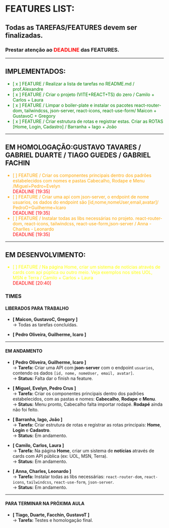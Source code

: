 # FEATURES LIST:

## Todas as TAREFAS/FEATURES devem ser finalizadas.
### Prestar atenção ao <span style="color:red">DEADLINE</span> das FEATURES. 

---
## IMPLEMENTADOS:
<ul style="color:green">
<li>[ x ] FEATURE / Realizar a lista de tarefas no README.md / prof.Alexandre </li>
<li>[ x ] FEATURE / Criar o projeto (VITE+REACT+TS) do zero / Camilo + Carlos + Laura</li>
<li>[ x ] FEATURE / Limpar o boiler-plate e instalar os pacotes react-router-dom, tailwindcss, json-server, react-icons, react-use-form/ Maicon + GustavoC + Gregory  </li>
<li>[ x ] FEATURE / Criar estrutura de rotas e registrar estas. Criar as ROTAS [Home, Login, Cadastro] / Barranha + Iago + João </li> 
</ul>

---
## EM HOMOLOGAÇÃO:GUSTAVO TAVARES / GABRIEL DUARTE / TIAGO GUEDES / GABRIEL FACHIN
<ul style="color:orange">
<li>[   ] FEATURE / Criar os componentes principais dentro dos padrões estabelecidos com nomes e pastas Cabecalho, Rodape e Menu /Miguel+Pedro+Evelyn </li><span style="color:red">DEADLINE [19:35]</span>
<li>[   ] FEATURE / Criar uma api com json-server, o endpoint de nome usuarios, os dados do endpoint são [id,nome,nomeUser,email,avatar]/ PedroO+Guilherme+Icaro</li><span style="color:red">DEADLINE [19:35]</span>
<li>[   ] FEATURE / Instalar todas as libs necessárias no projeto. react-router-dom, react-icons, tailwindcss, react-use-form,json-server / Anna - Charlles - Leonardo</li><span style="color:red">DEADLINE [19:35]</span>
</ul>
</ul>

---
## EM DESENVOLVIMENTO:
<ul style="color:yellow">

<li>[   ] FEATURE / Na página Home, criar um sistema de notícias através de cards com api púplica ou outro meio. Veja exemplos nos sites UOL, MSN e Terra / Camilo + Carlos + Laura</li><span style="color:red">DEADLINE [20:40]</span>

</ul>



###  **TIMES**

####  **LIBERADOS PARA TRABALHO**
- **[ Maicon, GustavoC, Gregory ]**  
  &rarr; Todas as tarefas concluídas.  

- **[ Pedro Oliveira, Guilherme, Icaro ]**  

---

####  **EM ANDAMENTO**
- **[ Pedro Oliveira, Guilherme, Icaro ]**  
  &rarr; **Tarefa:** Criar uma API com **json-server** com o endpoint `usuarios`, contendo os dados `[id, nome, nomeUser, email, avatar]`.  
  &rarr; **Status:** Falta dar o finish na feature.  

- **[ Miguel, Evelyn, Pedro Crus ]**  
  &rarr; **Tarefa:** Criar os componentes principais dentro dos padrões estabelecidos, com as pastas e nomes: **Cabecalho**, **Rodape** e **Menu**.  
  &rarr; **Status:** Menu pronto, Cabecalho falta importar rodapé. **Rodapé** ainda não foi feito.  

- **[ Barranha, Iago, João ]**  
  &rarr; **Tarefa:** Criar estrutura de rotas e registrar as rotas principais: **Home**, **Login** e **Cadastro**.  
  &rarr; **Status:** Em andamento.  

- **[ Camilo, Carlos, Laura ]**  
  &rarr; **Tarefa:** Na página **Home**, criar um sistema de **notícias** através de cards com API pública (ex: UOL, MSN, Terra).  
  &rarr; **Status:** Em andamento.  

- **[ Anna, Charles, Leonardo ]**  
  &rarr; **Tarefa:** Instalar todas as libs necessárias: `react-router-dom`, `react-icons`, `tailwindcss`, `react-use-form`, `json-server`.  
  &rarr; **Status:** Em andamento.  

---

####  **PARA TERMINAR NA PRÓXIMA AULA**
- **[ Tiago, Duarte, Facchin, GustavoT ]**  
  &rarr; **Tarefa:** Testes e homologação final.  